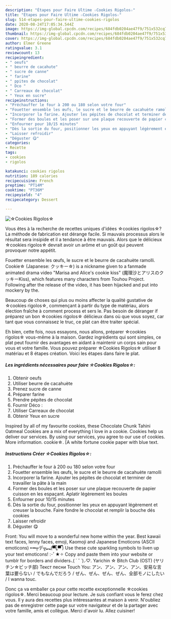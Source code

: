 ```yaml
---
description: "Étapes pour Faire Ultime ☆Cookies Rigolos☆"
title: "Étapes pour Faire Ultime ☆Cookies Rigolos☆"
slug: 514-etapes-pour-faire-ultime-cookies-rigolos
date: 2020-08-24T17:05:34.544Z
image: https://img-global.cpcdn.com/recipes/684fdb0204ae47f9/751x532cq70/☆cookies-rigolos☆-photo-principale-de-la-recette.jpg
thumbnail: https://img-global.cpcdn.com/recipes/684fdb0204ae47f9/751x532cq70/☆cookies-rigolos☆-photo-principale-de-la-recette.jpg
cover: https://img-global.cpcdn.com/recipes/684fdb0204ae47f9/751x532cq70/☆cookies-rigolos☆-photo-principale-de-la-recette.jpg
author: Elmer Greene
ratingvalue: 3.1
reviewcount: 13
recipeingredient:
- " oeufs"
- " beurre de cacahute"
- " sucre de canne"
- " farine"
- " ppites de chocolat"
- " Dco "
- " Carreaux de chocolat"
- " Yeux en sucre"
recipeinstructions:
- "Préchauffer le four à 200 ou 180 selon votre four"
- "Fouetter ensemble les œufs, le sucre et le beurre de cacahuète ramolli"
- "Incorporer la farine. Ajouter les pépites de chocolat et terminer de travailler la pâte à la main"
- "Former des boules et les poser sur une plaque recouverte de papier cuisson en les espaçant. Aplatir légèrement les boules"
- "Enfourner pour 10/15 minutes"
- "Dès la sortie du four, positionner les yeux en appuyant légèrement et creuser la bouche. Faire fondre le chocolat et remplir la bouche dés cookies"
- "Laisser refroidir"
- "Déguster 😋"
categories:
- Recette
tags:
- cookies
- rigolos

katakunci: cookies rigolos 
nutrition: 189 calories
recipecuisine: French
preptime: "PT14M"
cooktime: "PT36M"
recipeyield: "4"
recipecategory: Dessert

---
```



![☆Cookies Rigolos☆](https://img-global.cpcdn.com/recipes/684fdb0204ae47f9/751x532cq70/☆cookies-rigolos☆-photo-principale-de-la-recette.jpg)

Vous êtes à la recherche de recettes uniques d'idées ☆cookies rigolos☆? La méthode de fabrication est dérange facile. Si mauvais processus alors le résultat sera insipide et il a tendance à être mauvais. Alors que le délicieux ☆cookies rigolos☆ devrait avoir un arôme et un goût qui peuvent provoquer notre appétit.

Fouetter ensemble les œufs, le sucre et le beurre de cacahuète ramolli. Cookie☆ (Japanese: クッキー☆) is a nickname given to a fanmade animated drama video &#34;Marisa and Alice&#39;s cookie kiss&#34; (魔理沙とアリスのクッキーKiss), which features many characters from Touhou Project. Following after the release of the video, it has been hijacked and put into mockery by the.

Beaucoup de choses qui plus ou moins affecter la qualité gustative de ☆cookies rigolos☆, commençant à partir du type de matériau, alors élection fraîche à comment process et sers le. Pas besoin de déranger if préparez un bon ☆cookies rigolos☆ délicieux dans où que vous soyez, car tant que vous connaissez le truc, ce plat can être traiter spécial.


Eh bien, cette fois, nous essayons, nous allons, préparer ☆cookies rigolos☆ vous-même à la maison. Gardez ingrédients qui sont simples, ce plat peut fournir des avantages en aidant à maintenir un corps sain pour vous et votre famille. Vous pouvez préparer ☆Cookies Rigolos☆ utiliser 8 matériau et 8 étapes création. Voici les étapes dans faire le plat.

<!--inarticleads1-->

##### Les ingrédients nécessaires pour faire ☆Cookies Rigolos☆:

1. Obtenir  oeufs
1. Utiliser  beurre de cacahuète
1. Prenez  sucre de canne
1. Préparer  farine
1. Prendre  pépites de chocolat
1. Fournir  Déco :
1. Utiliser  Carreaux de chocolat
1. Obtenir  Yeux en sucre


Inspired by all of my favourite cookies, these Chocolate Chunk Tahini Oatmeal Cookies are a mix of everything I love in a cookie. Cookies help us deliver our services. By using our services, you agree to our use of cookies. More information. cookie☆. [A white fortune cookie paper with blue text. 

<!--inarticleads2-->

##### Instructions Créer ☆Cookies Rigolos☆:

1. Préchauffer le four à 200 ou 180 selon votre four
1. Fouetter ensemble les œufs, le sucre et le beurre de cacahuète ramolli
1. Incorporer la farine. Ajouter les pépites de chocolat et terminer de travailler la pâte à la main
1. Former des boules et les poser sur une plaque recouverte de papier cuisson en les espaçant. Aplatir légèrement les boules
1. Enfourner pour 10/15 minutes
1. Dès la sortie du four, positionner les yeux en appuyant légèrement et creuser la bouche. Faire fondre le chocolat et remplir la bouche dés cookies
1. Laisser refroidir
1. Déguster 😋


Front: You will move to a wonderful new home within the year. Best kawaii text faces, lenny faces, emoji, Kaomoji and Japanese Emoticons (ASCII emoticons) ╾━╤デ╦︻(▀̿Ĺ̯▀̿ ̿) Use these cute sparkling symbols to liven up your text emoticons! :･ﾟ★✧ Copy and paste them into your website or tumblr for borders and dividers⸜( ˙ ˘ ˙)⸝♡. Yarichin ☆ Bitch Club (OST) (ヤリチン☆ビッチ部) Текст песни Touch You: アン、アン、アン、アン、安易な言葉は要らない / でもなんでだろう / ぜん、ぜん、ぜん、ぜん、全部モノにしたい / I wanna touc. 


Donc ça va emballer ça pour cette recette exceptionnelle ☆cookies rigolos☆. Merci beaucoup pour lecture. Je suis confiant vous le ferez chez vous. Il y aura des recettes plus  intéressantes at maison à venir. N'oubliez pas de enregistrer cette page sur votre navigateur et de la partager avec votre famille, amis et collègue. Merci d'avoir lu. Allez cuisiner!
